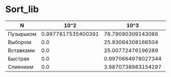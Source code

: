 # Sort_lib

| N         | 10^2               | 10^3                | 10^4                |
|-----------|--------------------|---------------------|---------------------|
| Пузырьком | 0.9977817535400391 | 78.79090309143066   | 7609.518051147461   |
| Выбором   | 0.0                | 25.93064308166504   | 3151.4158248901367  |
| Вставками | 0.0                | 25.00772476196289   | 3081.782579421997   |
| Быстрая   | 0.0                | 0.9970664978027344  | 14.960289001464844  |
| Слиянием  | 0.0                | 3.9870738983154297  | 28.02729606628418   |
